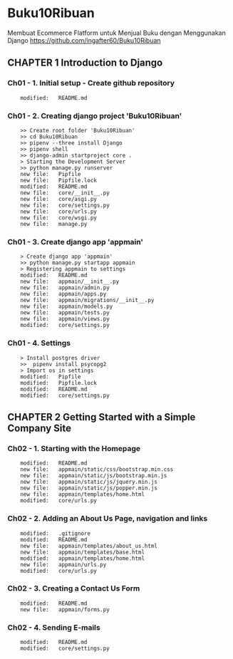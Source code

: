 # Buku10Ribuan
Membuat Ecommerce Flatform untuk Menjual Buku dengan Menggunakan Django
https://github.com/ingafter60/Buku10Ribuan

## CHAPTER 1 Introduction to Django

### Ch01 - 1. Initial setup - Create github repository

        modified:   README.md

### Ch01 - 2. Creating django project 'Buku10Ribuan' 

        >> Create root folder 'Buku10Ribuan'
        >> cd Buku10Ribuan
        >> pipenv --three install Django
        >> pipenv shell 
        >> django-admin startproject core .
        > Starting the Development Server
        >> python manage.py runserver
        new file:   Pipfile
        new file:   Pipfile.lock
        modified:   README.md
        new file:   core/__init__.py
        new file:   core/asgi.py
        new file:   core/settings.py
        new file:   core/urls.py
        new file:   core/wsgi.py
        new file:   manage.py

### Ch01 - 3. Create django app 'appmain' 

        > Create django app 'appmain'
        >> python manage.py startapp appmain
        > Registering appmain to settings
        modified:   README.md
        new file:   appmain/__init__.py
        new file:   appmain/admin.py
        new file:   appmain/apps.py
        new file:   appmain/migrations/__init__.py
        new file:   appmain/models.py
        new file:   appmain/tests.py
        new file:   appmain/views.py
        modified:   core/settings.py


### Ch01 - 4. Settings 

        > Install postgres driver
        >>  pipenv install psycopg2
        > Import os in settings 
        modified:   Pipfile
        modified:   Pipfile.lock
        modified:   README.md
        modified:   core/settings.py

## CHAPTER 2 Getting Started with a Simple Company Site

### Ch02 - 1. Starting with the Homepage

        modified:   README.md
        new file:   appmain/static/css/bootstrap.min.css
        new file:   appmain/static/js/bootstrap.min.js
        new file:   appmain/static/js/jquery.min.js
        new file:   appmain/static/js/popper.min.js
        new file:   appmain/templates/home.html
        modified:   core/urls.py


### Ch02 - 2. Adding an About Us Page, navigation and links

        modified:   .gitignore
        modified:   README.md
        new file:   appmain/templates/about_us.html
        new file:   appmain/templates/base.html
        modified:   appmain/templates/home.html
        new file:   appmain/urls.py
        modified:   core/urls.py

### Ch02 - 3. Creating a Contact Us Form

        modified:   README.md
        new file:   appmain/forms.py


### Ch02 - 4. Sending E-mails

        modified:   README.md
        modified:   core/settings.py










































































































